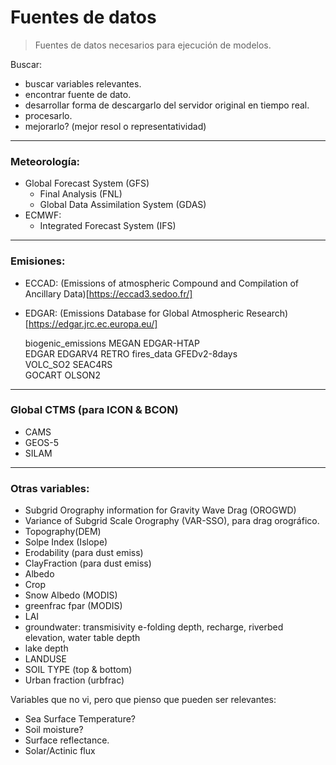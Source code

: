 # Fuentes de datos

> Fuentes de datos necesarios para ejecución de modelos.

Buscar:
- buscar variables relevantes.
- encontrar fuente de dato.
- desarrollar forma de descargarlo del servidor original en tiempo real.
- procesarlo.
- mejorarlo? (mejor resol o representatividad)


---
### Meteorología:

- Global Forecast System (GFS)
	+ Final Analysis (FNL)
	+ Global Data Assimilation System (GDAS)
- ECMWF:
	+ Integrated Forecast System (IFS)

---
### Emisiones:

- ECCAD: (Emissions of atmospheric Compound and Compilation of Ancillary Data)[https://eccad3.sedoo.fr/]

- EDGAR: (Emissions Database for Global Atmospheric Research)[https://edgar.jrc.ec.europa.eu/]

  biogenic_emissions
  MEGAN
  EDGAR-HTAP  
  EDGAR 
  EDGARV4 
  RETRO
  fires_data
  GFEDv2-8days  
  VOLC_SO2
  SEAC4RS  
  GOCART
  OLSON2 

---
### Global CTMS (para ICON & BCON)

- CAMS
- GEOS-5
- SILAM

---
### Otras variables:

- Subgrid Orography information for Gravity Wave Drag (OROGWD)
- Variance of Subgrid Scale Orography (VAR-SSO), para drag orográfico.
- Topography(DEM)
- Solpe Index (Islope)
- Erodability (para dust emiss)
- ClayFraction (para dust emiss)
- Albedo
- Crop
- Snow Albedo (MODIS)
- greenfrac fpar (MODIS)
- LAI
- groundwater: transmisivity e-folding depth, recharge, riverbed elevation, water table depth
- lake depth
- LANDUSE 
- SOIL TYPE (top & bottom)
- Urban fraction (urbfrac)

Variables que no vi, pero que pienso que pueden ser relevantes:
- Sea Surface Temperature?
- Soil moisture?
- Surface reflectance.
- Solar/Actinic flux
